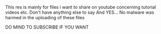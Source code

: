 This res is mainly for files i want to share on youtube concerning tutorial videos etc.
Don't have anything else to say
And YES... No malware was harmed in the uploading of these files

DO MIND TO SUBSCRIBE IF YOU WANT
